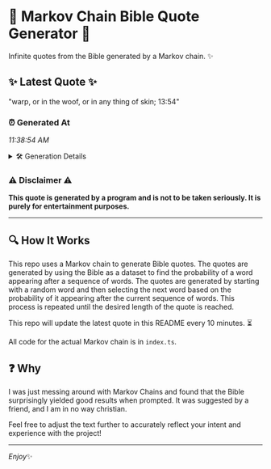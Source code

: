 # 📖 Markov Chain Bible Quote Generator 📖

Infinite quotes from the Bible generated by a Markov chain. ✨

## ✨ Latest Quote ✨
"warp, or in the woof, or in any thing of skin; 13:54"

### ⏰ Generated At
*11:38:54 AM*

<details>
    <summary>🛠️ Generation Details</summary>
    <p>
        <strong>🌱 Seed:</strong> warp,<br>
        <strong>🔄 Iterations:</strong> 11<br>
        <strong>📜 Context History:</strong><br>[ warp, ]: or<br>[ warp,, or ]: in<br>[ warp,, or, in ]: the<br>[ warp,, or, in, the ]: woof,<br>[ warp,, or, in, the, woof, ]: or<br>[ warp,, or, in, the, woof,, or ]: in<br>[ or, in, the, woof,, or, in ]: any<br>[ in, the, woof,, or, in, any ]: thing<br>[ the, woof,, or, in, any, thing ]: of<br>[ woof,, or, in, any, thing, of ]: skin;<br>[ or, in, any, thing, of, skin; ]: 13:54<br>
    </p>
</details>

### ⚠️ Disclaimer ⚠️
**This quote is generated by a program and is not to be taken seriously. It is purely for entertainment purposes.**

---

## 🔍 How It Works

This repo uses a Markov chain to generate Bible quotes. The quotes are generated by using the Bible as a dataset to find the probability of a word appearing after a sequence of words. The quotes are generated by starting with a random word and then selecting the next word based on the probability of it appearing after the current sequence of words. This process is repeated until the desired length of the quote is reached.

This repo will update the latest quote in this README every 10 minutes. ⏳

All code for the actual Markov chain is in `index.ts`.

## ❓ Why

I was just messing around with Markov Chains and found that the Bible surprisingly yielded good results when prompted. 
It was suggested by a friend, and I am in no way christian.

Feel free to adjust the text further to accurately reflect your intent and experience with the project!

---

*Enjoy*✨
